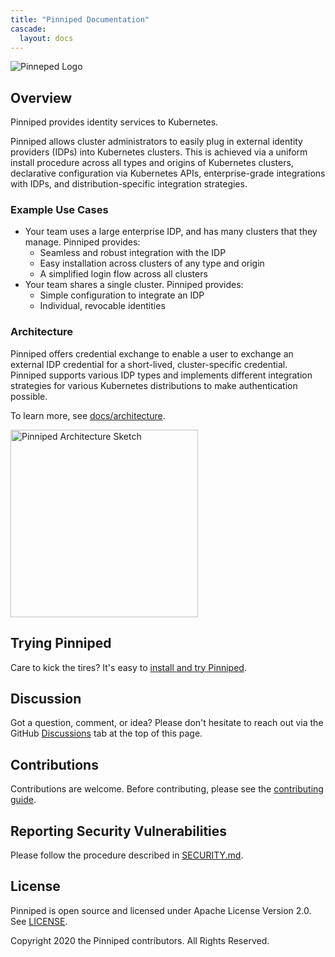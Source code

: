 ```yaml
---
title: "Pinniped Documentation"
cascade:
  layout: docs
---
```


![Pinneped Logo](/docs/img/pinniped_logo.svg)

## Overview

Pinniped provides identity services to Kubernetes.

Pinniped allows cluster administrators to easily plug in external identity
providers (IDPs) into Kubernetes clusters. This is achieved via a uniform
install procedure across all types and origins of Kubernetes clusters,
declarative configuration via Kubernetes APIs, enterprise-grade integrations
with IDPs, and distribution-specific integration strategies.

### Example Use Cases

* Your team uses a large enterprise IDP, and has many clusters that they
  manage. Pinniped provides:
  * Seamless and robust integration with the IDP
  * Easy installation across clusters of any type and origin
  * A simplified login flow across all clusters
* Your team shares a single cluster. Pinniped provides:
  * Simple configuration to integrate an IDP
  * Individual, revocable identities

### Architecture

Pinniped offers credential exchange to enable a user to exchange an external IDP
credential for a short-lived, cluster-specific credential. Pinniped supports various
IDP types and implements different integration strategies for various Kubernetes
distributions to make authentication possible.

To learn more, see [docs/architecture](/docs/architecture).

<img src="docs/img/pinniped_architecture.svg" alt="Pinniped Architecture Sketch" width="300px"/>

## Trying Pinniped

Care to kick the tires? It's easy to [install and try Pinniped](/docs/demo).

## Discussion

Got a question, comment, or idea? Please don't hesitate to reach out via the GitHub [Discussions](https://github.com/vmware-tanzu/pinniped/discussions) tab at the top of this page.

## Contributions

Contributions are welcome. Before contributing, please see the [contributing guide](/docs/CONTRIBUTING).

## Reporting Security Vulnerabilities

Please follow the procedure described in [SECURITY.md](/docs/SECURITY).

## License

Pinniped is open source and licensed under Apache License Version 2.0. See [LICENSE](/docs/LICENSE).

Copyright 2020 the Pinniped contributors. All Rights Reserved.
